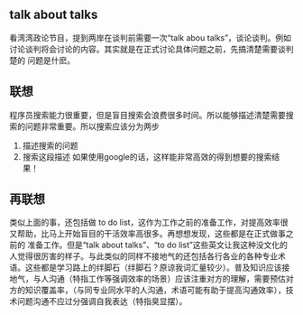 ## talk about talks
  看湾湾政论节目，提到两岸在谈判前需要一次“talk abou talks”，谈论谈判。例如讨论谈判将会讨论的内容。其实就是在正式讨论具体问题之前，先搞清楚需要谈判楚的
问题是什麽。
## 联想
  程序员搜索能力很重要，但是盲目搜索会浪费很多时间。所以能够描述清楚需要搜索的问题非常重要。所以搜索应该分为两步
  1. 描述搜索的问题
  2. 搜索这段描述
  如果使用google的话，这样能非常高效的得到想要的搜索结果！
## 再联想
  类似上面的事，还包括做 to do list，这作为工作之前的准备工作，对提高效率很又帮助，比马上开始盲目的干活效率高很多。再想想发现，这些都是在正式做事之前的
准备工作。但是“talk about talks”、“to do list”这些英文让我这种没文化的人觉得很厉害的样子。与此类似的同样不接地气的还包括各行各业的各种专业术语。这些都是学习路上的绊脚石（绊脚石？原谅我词汇量较少）。普及知识应该接地气，与人沟通（特指工作等强调效率的场景）应该注重对方的理解，需要预估对方的知识覆盖率，（与同专业同水平的人沟通，术语可能有助于提高沟通效率），技术问题沟通不应过分强调自我表达（特指臭显摆）。
